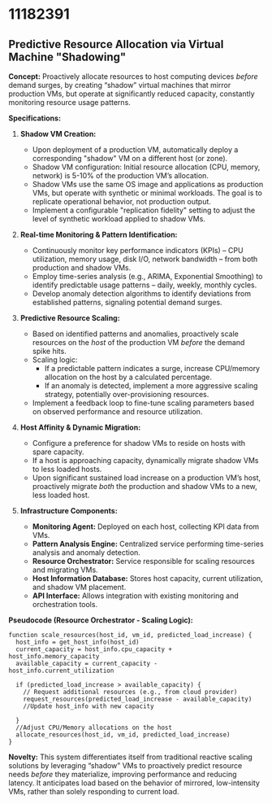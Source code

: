 # 11182391

## Predictive Resource Allocation via Virtual Machine "Shadowing"

**Concept:** Proactively allocate resources to host computing devices *before* demand surges, by creating “shadow” virtual machines that mirror production VMs, but operate at significantly reduced capacity, constantly monitoring resource usage patterns.

**Specifications:**

1.  **Shadow VM Creation:**
    *   Upon deployment of a production VM, automatically deploy a corresponding "shadow" VM on a different host (or zone).
    *   Shadow VM configuration: Initial resource allocation (CPU, memory, network) is 5-10% of the production VM’s allocation.
    *   Shadow VMs use the same OS image and applications as production VMs, but operate with synthetic or minimal workloads. The goal is to replicate operational behavior, not production output.
    *   Implement a configurable "replication fidelity" setting to adjust the level of synthetic workload applied to shadow VMs.

2.  **Real-time Monitoring & Pattern Identification:**
    *   Continuously monitor key performance indicators (KPIs) – CPU utilization, memory usage, disk I/O, network bandwidth – from both production and shadow VMs.
    *   Employ time-series analysis (e.g., ARIMA, Exponential Smoothing) to identify predictable usage patterns – daily, weekly, monthly cycles.
    *   Develop anomaly detection algorithms to identify deviations from established patterns, signaling potential demand surges.

3.  **Predictive Resource Scaling:**
    *   Based on identified patterns and anomalies, proactively scale resources on the *host* of the production VM *before* the demand spike hits.
    *   Scaling logic:
        *   If a predictable pattern indicates a surge, increase CPU/memory allocation on the host by a calculated percentage.
        *   If an anomaly is detected, implement a more aggressive scaling strategy, potentially over-provisioning resources.
    *   Implement a feedback loop to fine-tune scaling parameters based on observed performance and resource utilization.

4.  **Host Affinity & Dynamic Migration:**
    *   Configure a preference for shadow VMs to reside on hosts with spare capacity.
    *   If a host is approaching capacity, dynamically migrate shadow VMs to less loaded hosts.
    *   Upon significant sustained load increase on a production VM’s host, proactively migrate *both* the production and shadow VMs to a new, less loaded host.

5.  **Infrastructure Components:**
    *   **Monitoring Agent:** Deployed on each host, collecting KPI data from VMs.
    *   **Pattern Analysis Engine:** Centralized service performing time-series analysis and anomaly detection.
    *   **Resource Orchestrator:** Service responsible for scaling resources and migrating VMs.
    *   **Host Information Database:** Stores host capacity, current utilization, and shadow VM placement.
    *   **API Interface:** Allows integration with existing monitoring and orchestration tools.

**Pseudocode (Resource Orchestrator - Scaling Logic):**

```
function scale_resources(host_id, vm_id, predicted_load_increase) {
  host_info = get_host_info(host_id)
  current_capacity = host_info.cpu_capacity + host_info.memory_capacity
  available_capacity = current_capacity - host_info.current_utilization

  if (predicted_load_increase > available_capacity) {
    // Request additional resources (e.g., from cloud provider)
    request_resources(predicted_load_increase - available_capacity)
    //Update host_info with new capacity

  }
  //Adjust CPU/Memory allocations on the host
  allocate_resources(host_id, vm_id, predicted_load_increase)
}
```

**Novelty:** This system differentiates itself from traditional reactive scaling solutions by leveraging “shadow” VMs to proactively predict resource needs *before* they materialize, improving performance and reducing latency. It anticipates load based on the behavior of mirrored, low-intensity VMs, rather than solely responding to current load.